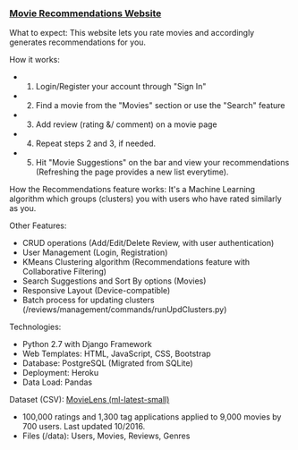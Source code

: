 <h3> <a href="https://movierec-sv.herokuapp.com/"> Movie Recommendations Website </a> </h3>

What to expect: This website lets you rate movies and accordingly generates recommendations for you.

How it works:
- 1. Login/Register your account through "Sign In"
- 2. Find a movie from the "Movies" section or use the "Search" feature
- 3. Add review (rating &/ comment) on a movie page
- 4. Repeat steps 2 and 3, if needed.
- 5. Hit "Movie Suggestions" on the bar and view your recommendations (Refreshing the page provides a new list everytime).

How the Recommendations feature works: It's a Machine Learning algorithm which groups (clusters) you with users who have rated similarly as you.

Other Features:
- CRUD operations (Add/Edit/Delete Review, with user authentication)
- User Management (Login, Registration)
- KMeans Clustering algorithm (Recommendations feature with Collaborative Filtering)
- Search Suggestions and Sort By options (Movies)
- Responsive Layout (Device-compatible)
- Batch process for updating clusters (/reviews/management/commands/runUpdClusters.py)
                   
Technologies:
- Python 2.7 with Django Framework
- Web Templates: HTML, JavaScript, CSS, Bootstrap
- Database: PostgreSQL (Migrated from SQLite)
- Deployment: Heroku
- Data Load: Pandas

Dataset (CSV): <a href="https://grouplens.org/datasets/movielens/"> MovieLens (ml-latest-small) </a>
- 100,000 ratings and 1,300 tag applications applied to 9,000 movies by 700 users. Last updated 10/2016.
- Files (/data): Users, Movies, Reviews, Genres
